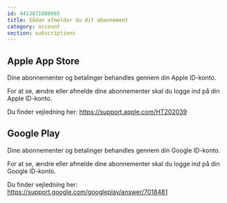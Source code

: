 ```yaml
---
id: 4413871088665
title: Sådan afmelder du dit abonnement
category: account
section: subscriptions
---
```

## Apple App Store

Dine abonnementer og betalinger behandles gennem din Apple ID-konto.

For at se, ændre eller afmelde dine abonnementer skal du logge ind på din Apple ID-konto.

Du finder vejledning her: <https://support.apple.com/HT202039>

## Google Play

Dine abonnementer og betalinger behandles gennem din Google ID-konto. 

For at se, ændre eller afmelde dine abonnementer skal du logge ind på din Google ID-konto.

Du finder vejledning her: <https://support.google.com/googleplay/answer/7018481>

